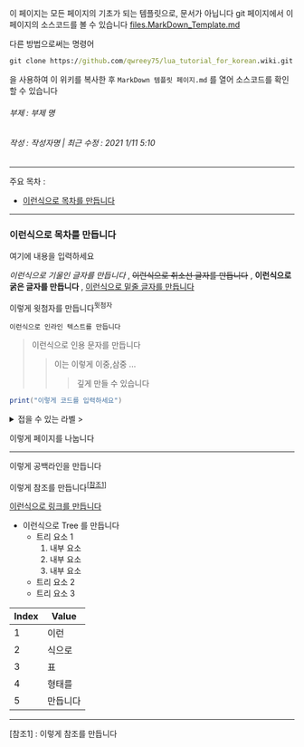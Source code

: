 
이 페이지는 모든 페이지의 기초가 되는 템플릿으로, 문서가 아닙니다
git 페이지에서 이 페이지의 소스코드를 볼 수 있습니다
[files.MarkDown_Template.md]()

다른 방법으로써는 명령어
```bat
git clone https://github.com/qwreey75/lua_tutorial_for_korean.wiki.git
```
을 사용하여 이 위키를 복사한 후 `MarkDown 템플릿 페이지.md` 를 열어 소스코드를 확인 할 수 있습니다


###### 부제 : 부제 명
###### 작성 : 작성자명 | 최근 수정 : 2021 1/11 5:10
---

주요 목차 :
 - [이런식으로 목차를 만듭니다](#tmpsubject1)

---
### 이런식으로 목차를 만듭니다 <a name="tmpsubject1"></a>
여기에 내용을 입력하세요

_이런식으로 기울인 글자를 만듭니다_ , ~~이런식으로 취소선 글자를 만듭니다~~ , **이런식으로 굵은 글자를 만듭니다** , <u>이런식으로 밑줄 글자를 만듭니다</u>

이렇게 윗첨자를 만듭니다<sup>윗첨자</sup> 

`이런식으로 인라인 텍스트를 만듭니다`

> 이런식으로 인용 문자를 만듭니다
>> 이는  이렇게 이중,삼중 ...
>>>깊게 만들 수 있습니다

```lua
print("이렇게 코드를 입력하세요")
```

<!-- 접을 수 있는 라벨 -->
<details>
<summary>접을 수 있는 라벨 ></summary>
<div markdown="1">

> 이렇게<br/>
> 접을 수 있는<br/>
> 라벨을 만듭니다<br/>

</div>
</details>

이렇게 페이지를 나눕니다

---

이렇게 공백라인을 만듭니다
<br/>

이렇게 참조를 만듭니다<sup>[[참조1](#footnote_1)]</sup>

<!-- 이렇게 주석을 붇입니다 -->

[이런식으로 링크를 만듭니다](https://www.google.com "페이지로 이동합니다 (구글 페이지로 이동합니다)")

+ 이런식으로 Tree 를 만듭니다
  + 트리 요소 1
    1. 내부 요소 
    2. 내부 요소
    3. 내부 요소
  + 트리 요소 2
  + 트리 요소 3

|Index|Value|
|--|--|
|1|이런|
|2|식으로|
|3|표|
|4|형태를|
|5|만듭니다|



---
<!-- 각주 부분 -->
 <a name="footnote_1">[참조1]</a> : 이렇게 참조를 만듭니다

<!-- 코맨트 달기
Qwreey : 이런식으로 코맨트를 남깁니다

-->